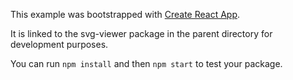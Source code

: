 This example was bootstrapped with [Create React App](https://github.com/facebook/create-react-app).

It is linked to the svg-viewer package in the parent directory for development purposes.

You can run `npm install` and then `npm start` to test your package.

